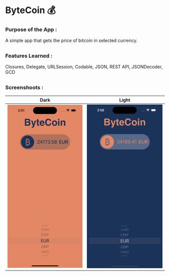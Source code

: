 # ByteCoin 💰
### Purpose of the App : ###

A simple app that gets the price of bitcoin in selected currency.

##

### Features Learned : ###

Closures, Delegate, URLSession, Codable, JSON, REST API, JSONDecoder, GCD

##

### Screenshoots : ###
| Dark | Light| 
|----------|----------|
| ![screenshoot](ByteCoin/Documentation/light.png)   | ![screenshoot](ByteCoin/Documentation/dark.png)   |

